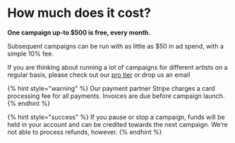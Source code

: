 # How much does it cost?

**One campaign up-to $500 is free, every month.**

Subsequent campaigns can be run with as little as $50 in ad spend, with a simple 10% fee.&#x20;

If you are thinking about running a lot of campaigns for different artists on a regular basis, please check out our [pro tier](https://b00st.com/#pricing) or drop us an email 

{% hint style="warning" %}
Our payment partner Stripe charges a card processing fee for all payments. Invoices are due before campaign launch.&#x20;
{% endhint %}

{% hint style="success" %}
If you pause or stop a campaign, funds will be held in your account and can be credited towards the next campaign. We’re not able to process refunds, however.
{% endhint %}
